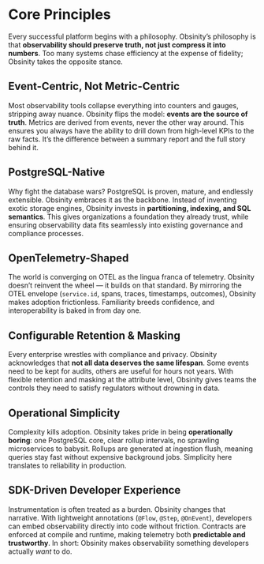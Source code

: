 # Core Principles

Every successful platform begins with a philosophy. Obsinity’s philosophy is that **observability should preserve truth, not just compress it into numbers**. Too many systems chase efficiency at the expense of fidelity; Obsinity takes the opposite stance.

## Event-Centric, Not Metric-Centric
Most observability tools collapse everything into counters and gauges, stripping away nuance. Obsinity flips the model: **events are the source of truth**. Metrics are derived from events, never the other way around. This ensures you always have the ability to drill down from high-level KPIs to the raw facts. It’s the difference between a summary report and the full story behind it.

## PostgreSQL-Native
Why fight the database wars? PostgreSQL is proven, mature, and endlessly extensible. Obsinity embraces it as the backbone. Instead of inventing exotic storage engines, Obsinity invests in **partitioning, indexing, and SQL semantics**. This gives organizations a foundation they already trust, while ensuring observability data fits seamlessly into existing governance and compliance processes.

## OpenTelemetry-Shaped
The world is converging on OTEL as the lingua franca of telemetry. Obsinity doesn’t reinvent the wheel — it builds on that standard. By mirroring the OTEL envelope (`service.id`, spans, traces, timestamps, outcomes), Obsinity makes adoption frictionless. Familiarity breeds confidence, and interoperability is baked in from day one.

## Configurable Retention & Masking
Every enterprise wrestles with compliance and privacy. Obsinity acknowledges that **not all data deserves the same lifespan**. Some events need to be kept for audits, others are useful for hours not years. With flexible retention and masking at the attribute level, Obsinity gives teams the controls they need to satisfy regulators without drowning in data.

## Operational Simplicity
Complexity kills adoption. Obsinity takes pride in being **operationally boring**: one PostgreSQL core, clear rollup intervals, no sprawling microservices to babysit. Rollups are generated at ingestion flush, meaning queries stay fast without expensive background jobs. Simplicity here translates to reliability in production.

## SDK-Driven Developer Experience
Instrumentation is often treated as a burden. Obsinity changes that narrative. With lightweight annotations (`@Flow`, `@Step`, `@OnEvent`), developers can embed observability directly into code without friction. Contracts are enforced at compile and runtime, making telemetry both **predictable and trustworthy**. In short: Obsinity makes observability something developers actually *want* to do.

